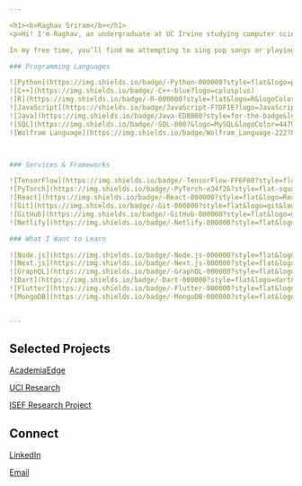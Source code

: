 ```yaml
---

<h1><b>Raghav Sriram</b></h1>
<p>Hi! I'm Raghav, an undergraduate at UC Irvine studying computer science and biology. I’m driven by the intersection of computation and medicine and am always seeking opportunities that combine these fields. Right now, I’m exploring these passions through my work as a Software Engineer Intern at Innervace, where I am developing data solutions for the startup, and as a researcher in the Lipkova Lab, where I'm using machine learning to analyze histological images of brain tissue.

In my free time, you’ll find me attempting to sing pop songs or playing a game of tennis or ping pong. I’m also an avid weightlifter and bike enthusiast (let me now if you have any trail recommendations). I am currently looking for summer 2025 internships. Feel free to reach out at sriramr2@uci.edu!</p>

### Programming Languages

![Python](https://img.shields.io/badge/-Python-000000?style=flat&logo=python)
![C++](https://img.shields.io/badge/-C++-blue?logo=cplusplus)
![R](https://img.shields.io/badge/-R-000000?style=flat&logo=R&logoColor=007396)
![JavaScript](https://shields.io/badge/JavaScript-F7DF1E?logo=JavaScript&logoColor=000&style=flat-square)
![Java](https://img.shields.io/badge/Java-ED8B00?style=for-the-badge&logo=openjdk&logoColor=white)
![SQL](https://img.shields.io/badge/-SQL-000?&logo=MySQL&logoColor=4479A1)
![Wolfram Language](https://img.shields.io/badge/Wolfram_Language-222?&logo=wolfram-language&logoColor=DD1100)



### Services & Frameworks

![TensorFlow](https://img.shields.io/badge/-TensorFlow-FF6F00?style=flat-square&logo=TensorFlow&logoColor=fff)
![PyTorch](https://img.shields.io/badge/-PyTorch-e34f26?style=flat-square&logo=PyTorch&logoColor=fff)
![React](https://img.shields.io/badge/-React-000000?style=flat&logo=React&logoColor=61DAFB)
![Git](https://img.shields.io/badge/-Git-000000?style=flat&logo=git&logoColor=F05032)
![GitHub](https://img.shields.io/badge/-GitHub-000000?style=flat&logo=github&logoColor=FFFFFF)
![Netlify](https://img.shields.io/badge/-Netlify-000000?style=flat&logo=netlify&logoColor=F05032)

### What I Want to Learn

![Node.js](https://img.shields.io/badge/-Node.js-000000?style=flat&logo=node.js&logoColor=339933)
![Next.js](https://img.shields.io/badge/-Next.js-000000?style=flat&logo=next.js&logoColor=339933)
![GraphQL](https://img.shields.io/badge/-GraphQL-000000?style=flat&logo=graphql&logoColor=339933)
![Dart](https://img.shields.io/badge/-Dart-000000?style=flat&logo=dart&logoColor=339933)
![Flutter](https://img.shields.io/badge/-Flutter-000000?style=flat&logo=flutter&logoColor=339933)
![MongoDB](https://img.shields.io/badge/-MongoDB-000000?style=flat&logo=mongodb&logoColor=339933)


---
```


<h2>Selected Projects</h2>
<p><a href="https://github.com/AcademiaEdge">AcademiaEdge</a></p>
<p><a href="https://github.com/RaghavSriram72/Characterizing-pathogenic-enhancer-activity-at-single-cell-resolution">UCI Research</a></p>
<p><a href="https://github.com/RaghavSriram72/Sigma-Xi-Research-Website">ISEF Research Project</a></p>

<h2>Connect</h2>
<p><a href="https://www.linkedin.com/in/raghav-sriram-778076186/">LinkedIn</a></p>
<p><a href="mailto:rsriram101@gmail.com">Email</a></p>
